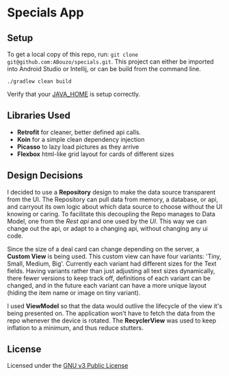 # Specials App

## Setup

To get a local copy of this repo, run: `git clone git@github.com:ABouzo/specials.git`. This project can either be imported into Android Studio or Intellij, or can be build from the command line. 

`./gradlew clean build`

Verify that your [JAVA_HOME](https://docs.oracle.com/cd/E19182-01/821-0917/inst_jdk_javahome_t/index.html) is setup correctly.

## Libraries Used

* **Retrofit** for cleaner, better defined api calls.
* **Koin** for a simple clean dependency injection
* **Picasso** to lazy load pictures as they arrive
* **Flexbox** html-like grid layout for cards of different sizes

## Design Decisions

I decided to use a **Repository** design to make the data source transparent from the UI. The Repository can pull data from memory, a database, or api, and carryout its own logic about which data source to choose without the UI knowing or caring. To facilitate this decoupling the Repo manages to Data Model, one from the *Rest api* and one used by the *UI*. This way we can change out the api, or adapt to a changing api, without changing any ui code.

Since the size of a deal card can change depending on the server, a **Custom View** is being used. This custom view can have four variants: 'Tiny, Small, Medium, Big'.
Currently each variant had different sizes for the Text fields. Having variants rather than just adjusting all text sizes dynamically, there fewer versions to keep track off, definitions of each variant can be changed, and in the future each variant can have a more unique layout (hiding the item name or image on tiny variant).

I used **ViewModel** so that the data would outlive the lifecycle of the view it's being presented on. The application won't have to fetch the data from the repo whenever the device is rotated. The **RecyclerView** was used to keep inflation to a minimum, and thus reduce stutters.

## License

Licensed under the [GNU v3 Public License](/LICENSE)